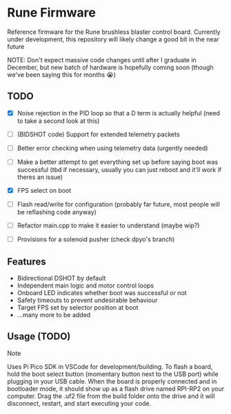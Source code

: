 # Rune Firmware
Reference firmware for the Rune brushless blaster control board. Currently under development, this repository will likely change a good bit in the near future

NOTE: Don't expect massive code changes until after I graduate in December, but new batch of hardware is hopefully coming soon (though we've been saying this for months 😭)

## TODO
- [x] Noise rejection in the PID loop so that a D term is actually helpful (need to take a second look at this)
- [ ] \(BIDSHOT code) Support for extended telemetry packets
- [ ] Better error checking when using telemetry data (urgently needed)
- [ ] Make a better attempt to get everything set up before saying boot was successful (tbd if necessary, usually you can just reboot and it'll work if theres an issue)
- [x] FPS select on boot 
- [ ] Flash read/write for configuration (probably far future, most people will be reflashing code anyway)
- [ ] Refactor main.cpp to make it easier to understand (maybe wip?)
- [ ] Provisions for a solenoid pusher (check dpyo's branch)


## Features
- Bidirectional DSHOT by default
- Independent main logic and motor control loops
- Onboard LED indicates whether boot was successful or not
- Safety timeouts to prevent undesirable behaviour
- Target FPS set by selector position at boot
- ...many more to be added

## Usage (TODO)
> [!NOTE]
> Uses Pi Pico SDK in VSCode for development/building.
> To flash a board, hold the boot select button (momentary button next to the USB port) while plugging in your USB cable. When the board is properly connected and in bootloader mode, it should show up as a flash drive named RPI-RP2 on your computer. Drag the .uf2 file from the build folder onto the drive and it will disconnect, restart, and start executing your code.